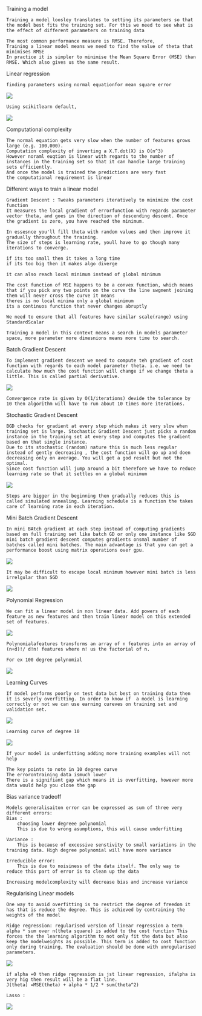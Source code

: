 Training a model

    Training a model loosley translates to setting its parameters so that the model best fits the training set. For this we need to see what is the effect of different parameters on training data
    
    The most common performance measure is RMSE. Therefore,
    Training a linear model means we need to find the value of theta that minimises RMSE
    In practice it is simpler to minimise the Mean Square Error (MSE) than RMSE. Which also gives us the same result.
    
Linear regression
    
    finding parameters using normal equationfor mean square error
    
   ![](lin_reg.png)
    
    Using scikitlearn default,
    
   ![](lin_reg_1.png)
    
Computational complexity

    The normal equation gets very slow when the number of features grows large (e.g. 100,000).
    Computation complexity of inverting a X.T.dot(X) is O(n^3)
    However noraml euqtion is linear with regards to the number of instances in the training set so that it can handle large training sets efficiently.
    And once the model is trained the predictions are very fast
    the computational requirement is linear

Different ways to train a linear model

    Gradient Descent : Tweaks parameters iteratively to minimize the cost function
    It measures the local gradient of errorfunction with regards parameter vector theta, and goes in the direction of descending descent. Once the gradient is zero, you have reached the minimum.
    
    In essesnce you'll fill theta with random values and then improve it gradually throughout the training.
    The size of steps is learning rate, youll have to go though many iterations to converge.
    
    if its too small then it takes a long time
    if its too big then it makes algo diverge
    
    it can also reach local minimum instead of global minimum
    
    The cost function of MSE happens to be a convex function, which means that if you pick any two points on the curve the line swgment joining them will never cross the curve it means 
    theres is no local minima only a global minimum
    its a continuos function that never changes abruptly
    
    We need to ensure that all features have similar scale(range) using StandardScalar
    
    Training a model in this context means a search in models parameter space, more parameter more dimesnions means more time to search.
    
Batch Gradient Descent

    To implement gradient descent we need to compute teh gradient of cost function with regards to each model parameter theta. i.e. we need to calculate how much the cost function will change if we change theta a little. This is called partial derivative.
   ![](bgd.png)
   
    Convergence rate is given by O(1/iterations) devide the tolerance by 10 then algorithm will have to run about 10 times more iterations.
    
Stochastic Gradient Descent

    BGD checks for gradient at every step which makes it very slow when training set is large. Stochastic Gradient Descent just picks a random instance in the training set at every step and computes the gradient based on that single instance. 
    Due to its stochastic (random) nature this is much less regular instead of gently decreasing , the cost function will go up and doen decreasing only on average. You will get a god result but not the optimal.
    Since cost function will jump around a bit therefore we have to reduce learning rate so that it settles on a global minimum
   ![](sgd.png)
   
    Steps are bigger in the beginning then gradually reduces this is called simulated annealing. Learning schedule is a function the takes care of learning rate in each iteration.

Mini Batch Gradient Descent

    In mini BAtch gradient at each step instead of computing gradients based on full training set like batch GD or only one instance like SGD mini batch gradient descent computes gradients onsmal number of batches called mini batches. The main advantage is that you can get a performance boost using matrix operations over gpu.
   ![](mgd.png)
    
    It may be difficult to escape local minimum however mini batch is less irrelgular than SGD

![](comp_gd.png)

Polynomial Regression

    We can fit a linear model in non linear data. Add powers of each feature as new features and then train linear model on this extended set of features.
   ![](polynomial.png)
    
    Polynomialafeatures transforms an array of n features into an array of (n+d)!/ d!n! features where n! us the factorial of n.
    
    For ex 100 degree polynomial
   ![](100_degree_polynomial.png)
    
Learning Curves

    If model performs poorly on test data but best on training data then it is severly overfitting. In order to know if  a model is learning correctly or not we can use earning cureves on training set and validation set.
    
   ![](learning_curve.png)
   
    Learning curve of degree 10
   ![](learning_curve_degree_10.png)
   
    If your model is underfitting adding more training examples will not help

    The key points to note in 10 degree curve
    The errorontraining data ismuch lower
    There is a signifiant gap which means it is overfitting, however more data would help you close the gap
    
Bias variance tradeoff

    Models generalisaiton error can be expressed as sum of three very different errors:
    Bias : 
        choosing lower degreee polynomial
        This is due to wrong asumptions, this will cause underfitting
    
    Variance : 
        This is because of excessive senstivity to small variations in the training data. High degree polynomial will have more variance
    
    Irreducible error:
        This is due to noisiness of the data itself. The only way to reduce this part of error is to clean up the data
        
    Increasing modelcomplexity will decrease bias and increase variance
    
Regularising Linear models

    One way to avoid overfitting is to restrict the degree of freedom it has that is reduce the degree. This is achieved by contraining the weights of the model
    
    Ridge regression: regularised version of linear regression a term alpha * sum over n(theta square) is added to the cost function This forces the the learning algorithm to not only fit the data but also keep the modelweights as possible. This term is added to cost function only during training, The evaluation should be done with unregularised parameters.
    
   ![](ridge_reg.png)
    
    if alpha =0 then ridge regression is jst linear regression, ifalpha is very hig then result will be a flat line.
    J(theta) =MSE(theta) + alpha * 1/2 * sum(theta^2)
    
    Lasso :
   ![](lasso_reg.png)
    
    
    